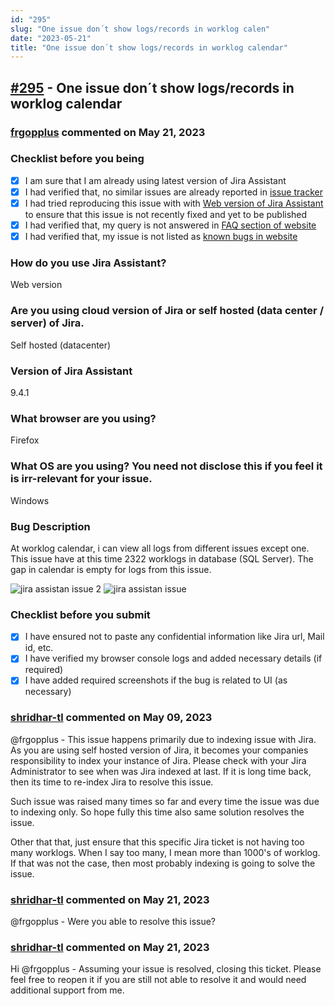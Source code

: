 ```yaml
---
id: "295"
slug: "One issue don´t show logs/records in worklog calen"
date: "2023-05-21"
title: "One issue don´t show logs/records in worklog calendar"
---
```



## [#295](https://github.com/shridhar-tl/jira-assistant/issues/295) - One issue don´t show logs/records in worklog calendar

### [frgopplus](https://github.com/frgopplus) commented on May 21, 2023

### Checklist before you being

- [X] I am sure that I am already using latest version of Jira Assistant
- [X] I had verified that, no similar issues are already reported in [issue tracker](https://github.com/shridhar-tl/jira-assistant/issues)
- [X] I had tried reproducing this issue with with [Web version of Jira Assistant](https://app.jiraassistant.com) to ensure that this issue is not recently fixed and yet to be published
- [X] I had verified that, my query is not answered in [FAQ section of website](https://www.jiraassistant.com/faq)
- [X] I had verified that, my issue is not listed as [known bugs in website](https://www.jiraassistant.com/version-history)

### How do you use Jira Assistant?

Web version

### Are you using cloud version of Jira or self hosted (data center / server) of Jira.

Self hosted (datacenter)

### Version of Jira Assistant

9.4.1

### What browser are you using?

Firefox

### What OS are you using? You need not disclose this if you feel it is irr-relevant for your issue.

Windows

### Bug Description

At worklog calendar, i can view all logs from different issues except one. This issue have at this time 2322 worklogs in database (SQL Server).
The gap in calendar is empty for logs from this issue.

![jira assistan issue 2](https://user-images.githubusercontent.com/132886855/236775890-2ff8c91b-54ce-4e9e-a0f6-5640dd03bcea.JPG)
![jira assistan issue](https://user-images.githubusercontent.com/132886855/236775898-b291ddc1-007b-41e7-84a9-a7a88ad78214.JPG)


### Checklist before you submit

- [X] I have ensured not to paste any confidential information like Jira url, Mail id, etc.
- [X] I have verified my browser console logs and added necessary details (if required)
- [X] I have added required screenshots if the bug is related to UI (as necessary)

### [shridhar-tl](https://github.com/shridhar-tl) commented on May 09, 2023

@frgopplus - This issue happens primarily due to indexing issue with Jira. As you are using self hosted version of Jira, it becomes your companies responsibility to index your instance of Jira. Please check with your Jira Administrator to see when was Jira indexed at last. If it is long time back, then its time to re-index Jira to resolve this issue.

Such issue was raised many times so far and every time the issue was due to indexing only. So hope fully this time also same solution resolves the issue.

Other that that, just ensure that this specific Jira ticket is not having too many worklogs. When I say too many, I mean more than 1000's of worklog. If that was not the case, then most probably indexing is going to solve the issue.

### [shridhar-tl](https://github.com/shridhar-tl) commented on May 21, 2023

@frgopplus - Were you able to resolve this issue?

### [shridhar-tl](https://github.com/shridhar-tl) commented on May 21, 2023

Hi @frgopplus - Assuming your issue is resolved, closing this ticket. Please feel free to reopen it if you are still not able to resolve it and would need additional support from me.
